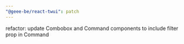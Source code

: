 ```yaml
---
"@geee-be/react-twui": patch
---
```


refactor: update Combobox and Command components to include filter prop in Command

